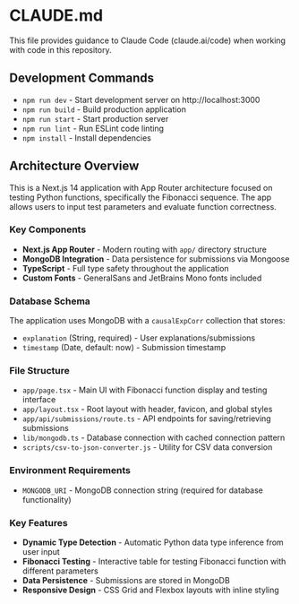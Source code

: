 # CLAUDE.md

This file provides guidance to Claude Code (claude.ai/code) when working with code in this repository.

## Development Commands

- `npm run dev` - Start development server on http://localhost:3000
- `npm run build` - Build production application
- `npm run start` - Start production server
- `npm run lint` - Run ESLint code linting
- `npm install` - Install dependencies

## Architecture Overview

This is a Next.js 14 application with App Router architecture focused on testing Python functions, specifically the Fibonacci sequence. The app allows users to input test parameters and evaluate function correctness.

### Key Components

- **Next.js App Router** - Modern routing with `app/` directory structure
- **MongoDB Integration** - Data persistence for submissions via Mongoose
- **TypeScript** - Full type safety throughout the application
- **Custom Fonts** - GeneralSans and JetBrains Mono fonts included

### Database Schema

The application uses MongoDB with a `causalExpCorr` collection that stores:
- `explanation` (String, required) - User explanations/submissions
- `timestamp` (Date, default: now) - Submission timestamp

### File Structure

- `app/page.tsx` - Main UI with Fibonacci function display and testing interface
- `app/layout.tsx` - Root layout with header, favicon, and global styles
- `app/api/submissions/route.ts` - API endpoints for saving/retrieving submissions
- `lib/mongodb.ts` - Database connection with cached connection pattern
- `scripts/csv-to-json-converter.js` - Utility for CSV data conversion

### Environment Requirements

- `MONGODB_URI` - MongoDB connection string (required for database functionality)

### Key Features

- **Dynamic Type Detection** - Automatic Python data type inference from user input
- **Fibonacci Testing** - Interactive table for testing Fibonacci function with different parameters
- **Data Persistence** - Submissions are stored in MongoDB
- **Responsive Design** - CSS Grid and Flexbox layouts with inline styling